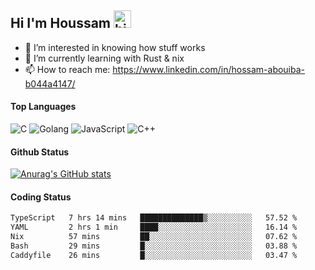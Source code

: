 ## Hi I'm Houssam <img src="https://user-images.githubusercontent.com/1303154/88677602-1635ba80-d120-11ea-84d8-d263ba5fc3c0.gif" width="28px" alt="hi">

- 👀 I’m interested in knowing how stuff works
- 🔭 I’m currently learning with Rust & nix
- 📫 How to reach me: https://www.linkedin.com/in/hossam-abouiba-b044a4147/

#### Top Languages

![C](https://img.shields.io/badge/c-%2300599C.svg?style=for-the-badge&logo=c&logoColor=white)
![Golang](https://img.shields.io/badge/go-blue?style=for-the-badge&logo=Goland)
![JavaScript](https://img.shields.io/badge/javascript-%23323330.svg?style=for-the-badge&logo=javascript&logoColor=%23F7DF1E)
![C++](https://img.shields.io/badge/C%2B%2B-blue?style=for-the-badge&logo=C%2B%2B)


#### Github Status
[![Anurag's GitHub stats](https://github-readme-stats.vercel.app/api?username=0xhoussam&theme=tokyonight)](https://github.com/anuraghazra/github-readme-stats)

#### Coding Status
<!--START_SECTION:waka-->

```txt
TypeScript   7 hrs 14 mins   ██████████████▒░░░░░░░░░░   57.52 %
YAML         2 hrs 1 min     ████░░░░░░░░░░░░░░░░░░░░░   16.14 %
Nix          57 mins         ██░░░░░░░░░░░░░░░░░░░░░░░   07.62 %
Bash         29 mins         █░░░░░░░░░░░░░░░░░░░░░░░░   03.88 %
Caddyfile    26 mins         █░░░░░░░░░░░░░░░░░░░░░░░░   03.47 %
```

<!--END_SECTION:waka-->

